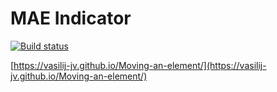 # MAE Indicator

[![Build status](https://ci.appveyor.com/api/projects/status/8xu42e0stq8au2nk?svg=true)](https://ci.appveyor.com/project/Vasilij-jV/moving-an-element)

[https://vasilij-jv.github.io/Moving-an-element/](https://vasilij-jv.github.io/Moving-an-element/)